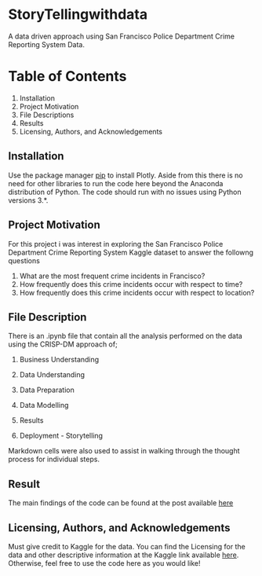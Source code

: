 # StoryTellingwithdata
A data driven approach using San Francisco Police Department Crime Reporting System Data.

# Table of Contents
1. Installation
2. Project Motivation
2. File Descriptions
4. Results
5. Licensing, Authors, and Acknowledgements

## Installation
Use the package manager [pip](https://pypi.org/project/plotly/) to install Plotly. Aside from this there is no need for other libraries to run the code here beyond the Anaconda distribution of Python. The code should run with no issues using Python versions 3.*.

## Project Motivation
For this project i was interest in exploring the San Francisco Police Department Crime Reporting System Kaggle dataset to answer the followng questions
1. What are the most frequent crime incidents in Francisco?
2. How frequently does this crime incidents occur with respect to time?
3. How frequently does this crime incidents occur with respect to location?

## File Description
There is an .ipynb file that contain all the analysis performed on the data using the CRISP-DM approach of;
1. Business Understanding

2. Data Understanding

3. Data Preparation

4. Data Modelling

5. Results

6. Deployment - Storytelling

Markdown cells were also used to assist in walking through the thought process for individual steps.

## Result
The main findings of the code can be found at the post available [here](https://medium.com/@oyelamifiyin/how-safe-is-san-francisco-ad8f1c054b7e)

##  Licensing, Authors, and Acknowledgements
Must give credit to Kaggle for the data. You can find the Licensing for the data and other descriptive information at the Kaggle link available [here](https://www.kaggle.com/c/sf-crime/data). Otherwise, feel free to use the code here as you would like!
